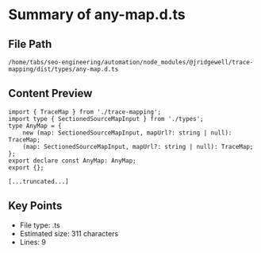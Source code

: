 # Summary of any-map.d.ts
  
## File Path
`/home/tabs/seo-engineering/automation/node_modules/@jridgewell/trace-mapping/dist/types/any-map.d.ts`

## Content Preview
```
import { TraceMap } from './trace-mapping';
import type { SectionedSourceMapInput } from './types';
type AnyMap = {
    new (map: SectionedSourceMapInput, mapUrl?: string | null): TraceMap;
    (map: SectionedSourceMapInput, mapUrl?: string | null): TraceMap;
};
export declare const AnyMap: AnyMap;
export {};

[...truncated...]
```

## Key Points
- File type: .ts
- Estimated size: 311 characters
- Lines: 9
